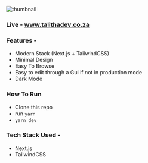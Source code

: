 ![thumbnail]()

### Live - www.talithadev.co.za

### Features -
- Modern Stack (Next.js + TailwindCSS)
- Minimal Design
- Easy To Browse
- Easy to edit through a Gui if not in production mode
- Dark Mode


### How To Run
- Clone this repo
- run `yarn`
- `yarn dev`

### Tech Stack Used -
- Next.js
- TailwindCSS

